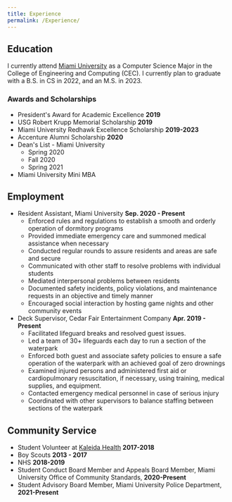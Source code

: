 ```yaml
---
title: Experience
permalink: /Experience/
---
```

## Education
I currently attend [Miami University](/university) as a Computer Science Major in the College of Engineering and Computing (CEC).  I currently plan to graduate with a B.S. in CS in 2022, and an M.S. in 2023.
### Awards and Scholarships
- President's Award for Academic Excellence **2019**
- USG Robert Krupp Memorial Scholarship **2019**
- Miami University Redhawk Excellence Scholarship **2019-2023**
- Accenture Alumni Scholarship **2020**
- Dean's List - Miami University
	- Spring 2020
	- Fall 2020
	- Spring 2021
- Miami University Mini MBA
	
## Employment
- Resident Assistant, Miami University **Sep. 2020 - Present**
	- Enforced rules and regulations to establish a smooth and orderly operation of dormitory programs
	- Provided immediate emergency care and summoned medical assistance when necessary
	- Conducted regular rounds to assure residents and areas are safe and secure
	- Communicated with other staff to resolve problems with individual students
	- Mediated interpersonal problems between residents
	- Documented safety incidents, policy violations, and maintenance requests in an objective and timely manner
	- Encouraged social interaction by hosting game nights and other community events 
- Deck Supervisor, Cedar Fair Entertainment Company **Apr. 2019 - Present**
	- Facilitated lifeguard breaks and resolved guest issues.
	- Led a team of 30+ lifeguards each day to run a section of the waterpark
	- Enforced both guest and associate safety policies to ensure a safe operation of the waterpark with an achieved goal of zero drownings
	- Examined injured persons and administered first aid or cardiopulmonary resuscitation, if necessary, using training, medical supplies, and equipment.
	- Contacted emergency medical personnel in case of serious injury
	- Coordinated with other supervisors to balance staffing between sections of the waterpark
	
## Community Service
- Student Volunteer at [Kaleida Health](https://www.kaleidahealth.org) **2017-2018**
- Boy Scouts **2013 - 2017**
- NHS **2018-2019**
- Student Conduct Board Member and Appeals Board Member, Miami University Office of Community Standards, **2020-Present**
- Student Advisory Board Member, Miami University Police Department, **2021-Present**
